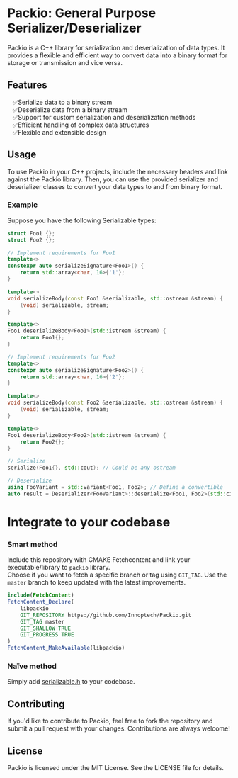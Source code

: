 # Packio: General Purpose Serializer/Deserializer

Packio is a C++ library for serialization and deserialization of data types. It provides a flexible and efficient way to convert data into a binary format for storage or transmission and vice versa.

## Features
<ul>
<li style="list-style-type: '✅'">Serialize data to a binary stream
<li style="list-style-type: '✅'">Deserialize data from a binary stream
<li style="list-style-type: '✅'">Support for custom serialization and deserialization methods
<li style="list-style-type: '✅'">Efficient handling of complex data structures
<li style="list-style-type: '✅'">Flexible and extensible design
</ul>

## Usage
To use Packio in your C++ projects, include the necessary headers and link against the Packio library. Then, you can use the provided serializer and deserializer classes to convert your data types to and from binary format.

### Example
Suppose you have the following Serializable types:

```cpp
struct Foo1 {};
struct Foo2 {};

// Implement requirements for Foo1
template<>
constexpr auto serializeSignature<Foo1>() {
    return std::array<char, 16>{'1'};
}

template<>
void serializeBody(const Foo1 &serializable, std::ostream &stream) {
    (void) serializable, stream;
}

template<>
Foo1 deserializeBody<Foo1>(std::istream &stream) {
    return Foo1{};
}

// Implement requirements for Foo2
template<>
constexpr auto serializeSignature<Foo2>() {
    return std::array<char, 16>{'2'};
}

template<>
void serializeBody(const Foo2 &serializable, std::ostream &stream) {
    (void) serializable, stream;
}

template<>
Foo1 deserializeBody<Foo2>(std::istream &stream) {
    return Foo2{};
}

// Serialize
serialize(Foo1{}, std::cout); // Could be any ostream

// Deserialize
using FooVariant = std::variant<Foo1, Foo2>; // Define a convertible
auto result = Deserializer<FooVariant>::deserialize<Foo1, Foo2>(std::cin); // Could be any istream
```
# Integrate to your codebase
### Smart method
Include this repository with CMAKE Fetchcontent and link your executable/library to `packio` library.   
Choose if you want to fetch a specific branch or tag using `GIT_TAG`. Use the `master` branch to keep updated with the latest improvements.
```cmake
include(FetchContent)
FetchContent_Declare(
    libpackio
    GIT_REPOSITORY https://github.com/Innoptech/Packio.git
    GIT_TAG master
    GIT_SHALLOW TRUE
    GIT_PROGRESS TRUE
)
FetchContent_MakeAvailable(libpackio)
```
### Naïve method
Simply add [serializable.h](modules/core/include/packio/core/serializable.h) to your codebase.

## Contributing
If you'd like to contribute to Packio, feel free to fork the repository and submit a pull request with your changes. Contributions are always welcome!

## License
Packio is licensed under the MIT License. See the LICENSE file for details.